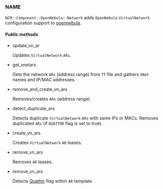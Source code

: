 
### NAME

`NCM::Component::OpenNebula::Network` adds `OpenNebula` `VirtualNetwork`
configuration support to [opennebula](../components/opennebula.md).

#### Public methods

- update\_vn\_ar

    Updates `VirtualNetwork` `ARs`.

- get\_vnetars

    Gets the network `ARs` (address range) from `TT` file
    and gathers `VNet` names and IP/MAC addresses.

- remove\_and\_create\_vn\_ars

    Removes/creates `ARs` (address range).

- detect\_duplicate\_ars

    Detects duplicate `VirtualNetwork` `ARs` with
    same IPs or MACs.
    Removes duplicated `ARs` (if `QUATTOR` flag is set to true).

- create\_vn\_ars

    Creates `VirtualNetwork` `AR` leases.

- remove\_vn\_ars

    Removes <VirtualNetwork> `AR` leases.

- remove\_vn\_ars

    Detects [Quattor](../Unittesting/Quattor.md) flag within `AR` template.
